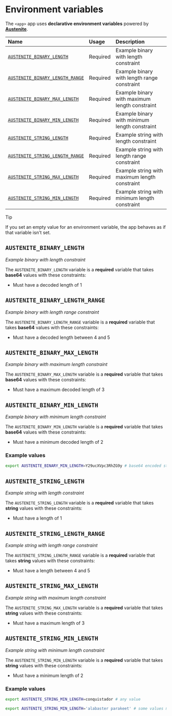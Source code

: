 # Environment variables

The `<app>` app uses **declarative environment variables** powered by
**[Austenite]**.

[austenite]: https://github.com/ezzatron/austenite

| Name                                                              | Usage    | Description                                   |
| :---------------------------------------------------------------- | :------- | :-------------------------------------------- |
| [`AUSTENITE_BINARY_LENGTH`](#AUSTENITE_BINARY_LENGTH)             | Required | Example binary with length constraint         |
| [`AUSTENITE_BINARY_LENGTH_RANGE`](#AUSTENITE_BINARY_LENGTH_RANGE) | Required | Example binary with length range constraint   |
| [`AUSTENITE_BINARY_MAX_LENGTH`](#AUSTENITE_BINARY_MAX_LENGTH)     | Required | Example binary with maximum length constraint |
| [`AUSTENITE_BINARY_MIN_LENGTH`](#AUSTENITE_BINARY_MIN_LENGTH)     | Required | Example binary with minimum length constraint |
| [`AUSTENITE_STRING_LENGTH`](#AUSTENITE_STRING_LENGTH)             | Required | Example string with length constraint         |
| [`AUSTENITE_STRING_LENGTH_RANGE`](#AUSTENITE_STRING_LENGTH_RANGE) | Required | Example string with length range constraint   |
| [`AUSTENITE_STRING_MAX_LENGTH`](#AUSTENITE_STRING_MAX_LENGTH)     | Required | Example string with maximum length constraint |
| [`AUSTENITE_STRING_MIN_LENGTH`](#AUSTENITE_STRING_MIN_LENGTH)     | Required | Example string with minimum length constraint |

> [!TIP]
> If you set an empty value for an environment variable, the app behaves as if
> that variable isn't set.

## `AUSTENITE_BINARY_LENGTH`

_Example binary with length constraint_

The `AUSTENITE_BINARY_LENGTH` variable is a **required** variable
that takes **base64** values with these constraints:

- Must have a decoded length of 1

## `AUSTENITE_BINARY_LENGTH_RANGE`

_Example binary with length range constraint_

The `AUSTENITE_BINARY_LENGTH_RANGE` variable is a **required** variable
that takes **base64** values with these constraints:

- Must have a decoded length between 4 and 5

## `AUSTENITE_BINARY_MAX_LENGTH`

_Example binary with maximum length constraint_

The `AUSTENITE_BINARY_MAX_LENGTH` variable is a **required** variable
that takes **base64** values with these constraints:

- Must have a maximum decoded length of 3

## `AUSTENITE_BINARY_MIN_LENGTH`

_Example binary with minimum length constraint_

The `AUSTENITE_BINARY_MIN_LENGTH` variable is a **required** variable
that takes **base64** values with these constraints:

- Must have a minimum decoded length of 2

### Example values

```sh
export AUSTENITE_BINARY_MIN_LENGTH=Y29ucXVpc3RhZG9y # base64 encoded string
```

## `AUSTENITE_STRING_LENGTH`

_Example string with length constraint_

The `AUSTENITE_STRING_LENGTH` variable is a **required** variable
that takes **string** values with these constraints:

- Must have a length of 1

## `AUSTENITE_STRING_LENGTH_RANGE`

_Example string with length range constraint_

The `AUSTENITE_STRING_LENGTH_RANGE` variable is a **required** variable
that takes **string** values with these constraints:

- Must have a length between 4 and 5

## `AUSTENITE_STRING_MAX_LENGTH`

_Example string with maximum length constraint_

The `AUSTENITE_STRING_MAX_LENGTH` variable is a **required** variable
that takes **string** values with these constraints:

- Must have a maximum length of 3

## `AUSTENITE_STRING_MIN_LENGTH`

_Example string with minimum length constraint_

The `AUSTENITE_STRING_MIN_LENGTH` variable is a **required** variable
that takes **string** values with these constraints:

- Must have a minimum length of 2

### Example values

```sh
export AUSTENITE_STRING_MIN_LENGTH=conquistador # any value
```

```sh
export AUSTENITE_STRING_MIN_LENGTH='alabaster parakeet' # some values may need escaping
```

